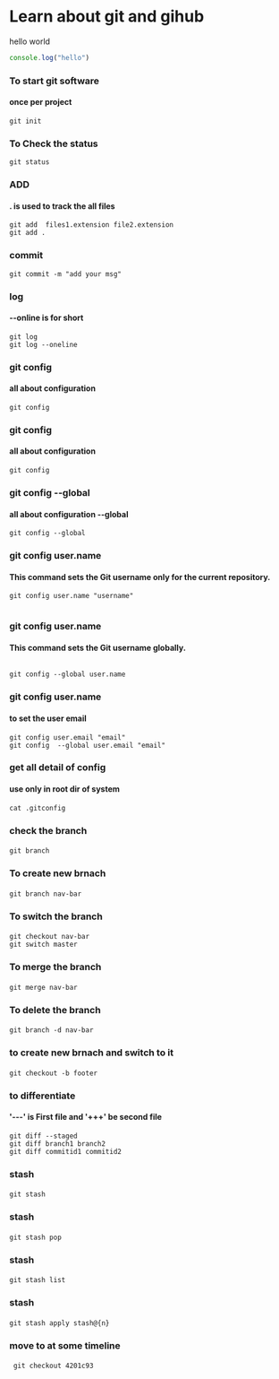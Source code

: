 # Learn about git and gihub
hello world
```javascript
console.log("hello")
```



### To start git software 
#### once per project
```
git init
```

### To Check the status
```
git status   
```
### ADD
#### . is used to track the all files
```
git add  files1.extension file2.extension
git add . 

```

### commit
```
git commit -m "add your msg"   
```
### log
#### --online is for short 
```
git log  
git log --oneline  
```

### git config
#### all about configuration
```
git config
```
### git config
#### all about configuration
```
git config
```
### git config --global
#### all about configuration --global
```
git config --global
```
### git config user.name
####  This command sets the Git username only for the current repository.
```
git config user.name "username"


```
### git config user.name
####  This command sets the Git username globally.
```

git config --global user.name

```
### git config user.name
#### to set the  user email
```
git config user.email "email"
git config  --global user.email "email"
```
### get all detail of config
#### use only in root dir of system
```
cat .gitconfig
```

###  check the branch
#### 
```
git branch
 ```
###  To create new brnach
#### 
```
git branch nav-bar
 ```
###  To switch the branch
#### 
```
git checkout nav-bar
git switch master
 ```
###  To merge the branch
#### 
```
git merge nav-bar
 ```
###  To delete the branch
#### 
```
git branch -d nav-bar
 ```
### to  create new brnach and switch to it
#### 
```
git checkout -b footer
 ```
### to  differentiate
#### '---' is First file and '+++' be second file
```
git diff --staged
git diff branch1 branch2
git diff commitid1 commitid2
 ```
### stash
#### 
```
git stash
 ```
### stash
#### 
```
git stash pop
 ```
### stash
#### 
```
git stash list
 ```
### stash
#### 
```
git stash apply stash@{n}
 ```
### move to at some timeline
#### 
```
 git checkout 4201c93
 ```

### 

